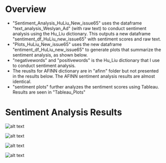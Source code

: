 # Overview 
* "Sentiment_Analysis_HuLiu_New_issue65" uses the dataframe "text_analysis_Weslyan_Ad" (with raw text) to conduct sentiment analysis using the Hu_Liu dictionary. This outputs a new dataframe "sentiment_df_HuLiu_new_issue65" with sentiment scores and raw text.
* "Plots_HuLiu_New_issue65" uses the new dataframe "entiment_df_HuLiu_new_issue65" to generate plots that summarize the sentiment analysis, as shown below. 
* "negativewords" and "positivewords" is the Hu_Liu dictionary that I use to conduct sentiment analysis. 
* The reuslts for AFINN dictionary are in "afinn" folder but not presented in the results below. The AFINN sentiment analysis results are almost identical. 
* "sentiment plots" further analyzes the sentiment scores using Tableau. Results are seen in "Tableau_Plots"

# Sentiment Analysis Results 


![alt text][logo]

[logo]: https://github.com/grantjw/text_analysis_proj2/blob/main/text_analysis_fold3/sentiment_analysis/Sentiment_China_HuLiu_New_issue65%2C%20Party%2C%20Election.PNG


![alt text][logo1]

[logo1]: https://github.com/grantjw/text_analysis_proj2/blob/main/text_analysis_fold3/sentiment_analysis/Sentiment_China_HuLiu_New_issue65%2C%20Party%2C%20Year.PNG


![alt text][logo2]

[logo2]: https://github.com/grantjw/text_analysis_proj2/blob/main/text_analysis_fold3/sentiment_analysis/Sentiment_China_HuLiu_New_issue65%2C%20Party.PNG


![alt text][logo3]

[logo3]: https://github.com/grantjw/text_analysis_proj2/blob/main/text_analysis_fold3/sentiment_analysis/Sentiment_China_HuLiu_New_issue65.PNG
